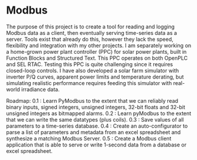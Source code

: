 # Modbus
The purpose of this project is to create a tool for reading and logging Modbus data as a client, then eventually serving time-series data as a server.
Tools exist that already do this, however they lack the speed, flexibility and integration with my other projects.
I am separately working on a home-grown power plant controller (PPC) for solar power plants, built in Function Blocks and Structured Text. This PPC operates on both OpenPLC and SEL RTAC.
Testing this PPC is quite challenging since it requires closed-loop controls. I have also developed a solar farm simulator with inverter P/Q curves, apparent power limits and temperature derating, but simulating realistic performance requires feeding this simulator with real-world irradiance data.

Roadmap:
0.1 : Learn PyModbus to the extent that we can reliably read binary inputs, signed integers, unsigned integers, 32-bit floats and 32-bit unsigned integers as bitmapped alarms.
0.2 : Learn pyModbus to the extent that we can write the same datatypes (plus coils).
0.3 : Save values of all parameters to a time-series database.
0.4 : Create an auto-configurator to parse a list of parameters and metadata from an excel spreadsheet and synthesize a matching Modbus Server.
0.5 : Create a Modbus client application that is able to serve or write 1-second data from a database or excel spreadsheet.
